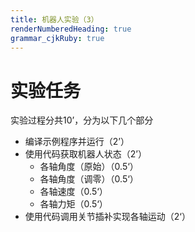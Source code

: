 ```yaml
---
title: 机器人实验（3）
renderNumberedHeading: true
grammar_cjkRuby: true
---
```


# 实验任务
实验过程分共10’，分为以下几个部分
- 编译示例程序并运行（2’）
- 使用代码获取机器人状态（2’）
	- 各轴角度（原始）（0.5‘）
	- 各轴角度（调零）（0.5‘）
	- 各轴速度（0.5‘）
	- 各轴力矩（0.5‘）
- 使用代码调用关节插补实现各轴运动（2‘）
